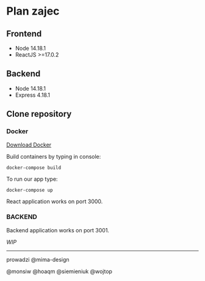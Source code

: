 # Plan zajec

## Frontend
- Node 14.18.1
- ReactJS >=17.0.2

## Backend
- Node 14.18.1
- Express 4.18.1

## Clone repository
### Docker
[Download Docker](https://www.docker.com/get-started)

Build containers by typing in console:
```console
docker-compose build
```

To run our app type:
```console
docker-compose up
```

React application works on port 3000.

### BACKEND
Backend application works on port 3001.

_WIP_

---

prowadzi @mima-design

@monsiw
@hoaqm
@siemieniuk
@wojtop
